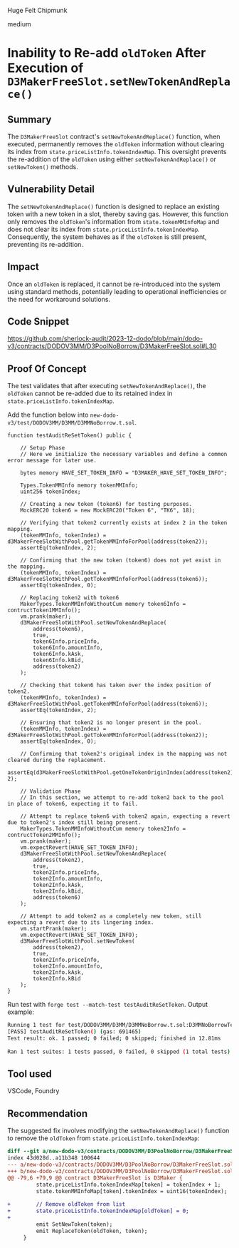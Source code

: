 Huge Felt Chipmunk

medium

# Inability to Re-add `oldToken` After Execution of `D3MakerFreeSlot.setNewTokenAndReplace()`

## Summary
The `D3MakerFreeSlot` contract's `setNewTokenAndReplace()` function, when executed, permanently removes the `oldToken` information without clearing its index from `state.priceListInfo.tokenIndexMap`. This oversight prevents the re-addition of the `oldToken` using either `setNewTokenAndReplace()` or `setNewToken()` methods.
 
## Vulnerability Detail
The `setNewTokenAndReplace()` function is designed to replace an existing token with a new token in a slot, thereby saving gas. However, this function only removes the `oldToken`'s information from `state.tokenMMInfoMap` and does not clear its index from `state.priceListInfo.tokenIndexMap`. Consequently, the system behaves as if the `oldToken` is still present, preventing its re-addition.

## Impact
Once an `oldToken` is replaced, it cannot be re-introduced into the system using standard methods, potentially leading to operational inefficiencies or the need for workaround solutions.

## Code Snippet
https://github.com/sherlock-audit/2023-12-dodo/blob/main/dodo-v3/contracts/DODOV3MM/D3PoolNoBorrow/D3MakerFreeSlot.sol#L30

## Proof Of Concept
The test validates that after executing `setNewTokenAndReplace()`, the `oldToken` cannot be re-added due to its retained index in `state.priceListInfo.tokenIndexMap`. 

Add the function below into `new-dodo-v3/test/DODOV3MM/D3MM/D3MMNoBorrow.t.sol`.
```solidity
function testAuditReSetToken() public {

    // Setup Phase
    // Here we initialize the necessary variables and define a common error message for later use.

    bytes memory HAVE_SET_TOKEN_INFO = "D3MAKER_HAVE_SET_TOKEN_INFO";

    Types.TokenMMInfo memory tokenMMInfo;
    uint256 tokenIndex;

    // Creating a new token (token6) for testing purposes.
    MockERC20 token6 = new MockERC20("Token 6", "TK6", 18);

    // Verifying that token2 currently exists at index 2 in the token mapping.
    (tokenMMInfo, tokenIndex) = d3MakerFreeSlotWithPool.getTokenMMInfoForPool(address(token2));
    assertEq(tokenIndex, 2);

    // Confirming that the new token (token6) does not yet exist in the mapping.
    (tokenMMInfo, tokenIndex) = d3MakerFreeSlotWithPool.getTokenMMInfoForPool(address(token6));
    assertEq(tokenIndex, 0);

    // Replacing token2 with token6
    MakerTypes.TokenMMInfoWithoutCum memory token6Info = contructToken1MMInfo();
    vm.prank(maker);
    d3MakerFreeSlotWithPool.setNewTokenAndReplace(
        address(token6),
        true,
        token6Info.priceInfo,
        token6Info.amountInfo,
        token6Info.kAsk,
        token6Info.kBid,
        address(token2)
    );

    // Checking that token6 has taken over the index position of token2.
    (tokenMMInfo, tokenIndex) = d3MakerFreeSlotWithPool.getTokenMMInfoForPool(address(token6));
    assertEq(tokenIndex, 2);

    // Ensuring that token2 is no longer present in the pool.
    (tokenMMInfo, tokenIndex) = d3MakerFreeSlotWithPool.getTokenMMInfoForPool(address(token2));
    assertEq(tokenIndex, 0);

    // Confirming that token2's original index in the mapping was not cleared during the replacement.
    assertEq(d3MakerFreeSlotWithPool.getOneTokenOriginIndex(address(token2)), 2);

    // Validation Phase
    // In this section, we attempt to re-add token2 back to the pool in place of token6, expecting it to fail.

    // Attempt to replace token6 with token2 again, expecting a revert due to token2's index still being present.
    MakerTypes.TokenMMInfoWithoutCum memory token2Info = contructToken2MMInfo();
    vm.prank(maker);
    vm.expectRevert(HAVE_SET_TOKEN_INFO);
    d3MakerFreeSlotWithPool.setNewTokenAndReplace(
        address(token2),
        true,
        token2Info.priceInfo,
        token2Info.amountInfo,
        token2Info.kAsk,
        token2Info.kBid,
        address(token6)
    );

    // Attempt to add token2 as a completely new token, still expecting a revert due to its lingering index.
    vm.startPrank(maker);
    vm.expectRevert(HAVE_SET_TOKEN_INFO);
    d3MakerFreeSlotWithPool.setNewToken(
        address(token2), 
        true, 
        token2Info.priceInfo, 
        token2Info.amountInfo, 
        token2Info.kAsk, 
        token2Info.kBid
    );
}
```

Run test with `forge test --match-test testAuditReSetToken`. Output example:
```bash
Running 1 test for test/DODOV3MM/D3MM/D3MMNoBorrow.t.sol:D3MMNoBorrowTest
[PASS] testAuditReSetToken() (gas: 691465)
Test result: ok. 1 passed; 0 failed; 0 skipped; finished in 12.81ms
 
Ran 1 test suites: 1 tests passed, 0 failed, 0 skipped (1 total tests)
```

## Tool used
VSCode, Foundry

## Recommendation
The suggested fix involves modifying the `setNewTokenAndReplace()` function to remove the `oldToken` from `state.priceListInfo.tokenIndexMap`:
```diff
diff --git a/new-dodo-v3/contracts/DODOV3MM/D3PoolNoBorrow/D3MakerFreeSlot.sol b/new-dodo-v3/contracts/DODOV3MM/D3PoolNoBorrow/D3MakerFreeSlot.sol
index 43d028d..a11b348 100644
--- a/new-dodo-v3/contracts/DODOV3MM/D3PoolNoBorrow/D3MakerFreeSlot.sol
+++ b/new-dodo-v3/contracts/DODOV3MM/D3PoolNoBorrow/D3MakerFreeSlot.sol
@@ -79,6 +79,9 @@ contract D3MakerFreeSlot is D3Maker {
         state.priceListInfo.tokenIndexMap[token] = tokenIndex + 1;
         state.tokenMMInfoMap[token].tokenIndex = uint16(tokenIndex);
 
+        // Remove oldToken from list
+        state.priceListInfo.tokenIndexMap[oldToken] = 0;
+
         emit SetNewToken(token);
         emit ReplaceToken(oldToken, token);
     }
```